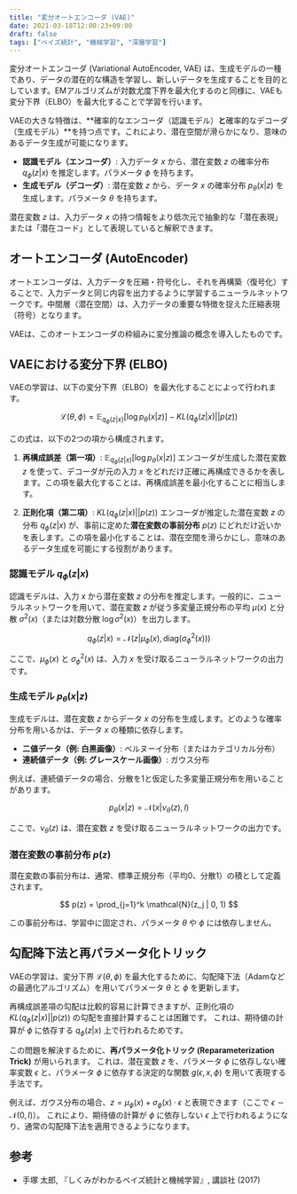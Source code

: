```yaml
---
title: "変分オートエンコーダ (VAE)"
date: 2021-03-18T12:00:23+09:00
draft: false
tags: ["ベイズ統計", "機械学習", "深層学習"] 
---
```

<!--more-->
変分オートエンコーダ (Variational AutoEncoder, VAE) は、生成モデルの一種であり、データの潜在的な構造を学習し、新しいデータを生成することを目的としています。EMアルゴリズムが対数尤度下界を最大化するのと同様に、VAEも変分下界（ELBO）を最大化することで学習を行います。

VAEの大きな特徴は、**確率的なエンコーダ（認識モデル）**と**確率的なデコーダ（生成モデル）**を持つ点です。これにより、潜在空間が滑らかになり、意味のあるデータ生成が可能になります。

-   **認識モデル（エンコーダ）**: 入力データ $x$ から、潜在変数 $z$ の確率分布 $q_\phi(z|x)$ を推定します。パラメータ $\phi$ を持ちます。
-   **生成モデル（デコーダ）**: 潜在変数 $z$ から、データ $x$ の確率分布 $p_\theta(x|z)$ を生成します。パラメータ $\theta$ を持ちます。

潜在変数 $z$ は、入力データ $x$ の持つ情報をより低次元で抽象的な「潜在表現」または「潜在コード」として表現していると解釈できます。

## オートエンコーダ (AutoEncoder)

オートエンコーダは、入力データを圧縮・符号化し、それを再構築（復号化）することで、入力データと同じ内容を出力するように学習するニューラルネットワークです。中間層（潜在空間）は、入力データの重要な特徴を捉えた圧縮表現（符号）となります。

VAEは、このオートエンコーダの枠組みに変分推論の概念を導入したものです。

## VAEにおける変分下界 (ELBO)

VAEの学習は、以下の変分下界（ELBO）を最大化することによって行われます。

$$ \mathcal{L}(\theta, \phi) = \mathbb{E}_{q_\phi(z|x)}[\log p_\theta(x|z)] - KL(q_\phi(z|x) || p(z)) $$

この式は、以下の2つの項から構成されます。

1.  **再構成誤差（第一項）**: $\mathbb{E}_{q_\phi(z|x)}[\log p_\theta(x|z)]$
    エンコーダが生成した潜在変数 $z$ を使って、デコーダが元の入力 $x$ をどれだけ正確に再構成できるかを表します。この項を最大化することは、再構成誤差を最小化することに相当します。

2.  **正則化項（第二項）**: $KL(q_\phi(z|x) || p(z))$
    エンコーダが推定した潜在変数 $z$ の分布 $q_\phi(z|x)$ が、事前に定めた**潜在変数の事前分布** $p(z)$ にどれだけ近いかを表します。この項を最小化することは、潜在空間を滑らかにし、意味のあるデータ生成を可能にする役割があります。

### 認識モデル $q_\phi(z|x)$

認識モデルは、入力 $x$ から潜在変数 $z$ の分布を推定します。一般的に、ニューラルネットワークを用いて、潜在変数 $z$ が従う多変量正規分布の平均 $\mu(x)$ と分散 $\sigma^2(x)$（または対数分散 $\log \sigma^2(x)$）を出力します。

$$ q_\phi(z|x) = \mathcal{N}(z | \mu_\phi(x), \text{diag}(\sigma^2_\phi(x))) $$

ここで、$\mu_\phi(x)$ と $\sigma^2_\phi(x)$ は、入力 $x$ を受け取るニューラルネットワークの出力です。

### 生成モデル $p_\theta(x|z)$

生成モデルは、潜在変数 $z$ からデータ $x$ の分布を生成します。どのような確率分布を用いるかは、データ $x$ の種類に依存します。

-   **二値データ（例: 白黒画像）**: ベルヌーイ分布（またはカテゴリカル分布）
-   **連続値データ（例: グレースケール画像）**: ガウス分布

例えば、連続値データの場合、分散を1と仮定した多変量正規分布を用いることがあります。

$$ p_\theta(x|z) = \mathcal{N}(x | \nu_\theta(z), I) $$

ここで、$\nu_\theta(z)$ は、潜在変数 $z$ を受け取るニューラルネットワークの出力です。

### 潜在変数の事前分布 $p(z)$

潜在変数の事前分布は、通常、標準正規分布（平均0、分散1）の積として定義されます。

$$ p(z) = \prod_{j=1}^k \mathcal{N}(z_j | 0, 1) $$

この事前分布は、学習中に固定され、パラメータ $\theta$ や $\phi$ には依存しません。

## 勾配降下法と再パラメータ化トリック

VAEの学習は、変分下界 $\mathcal{L}(\theta, \phi)$ を最大化するために、勾配降下法（Adamなどの最適化アルゴリズム）を用いてパラメータ $\theta$ と $\phi$ を更新します。

再構成誤差項の勾配は比較的容易に計算できますが、正則化項の $KL(q_\phi(z|x) || p(z))$ の勾配を直接計算することは困難です。
これは、期待値の計算が $\phi$ に依存する $q_\phi(z|x)$ 上で行われるためです。

この問題を解決するために、**再パラメータ化トリック (Reparameterization Trick)** が用いられます。
これは、潜在変数 $z$ を、パラメータ $\phi$ に依存しない確率変数 $\epsilon$ と、パラメータ $\phi$ に依存する決定的な関数 $g(\epsilon, x, \phi)$ を用いて表現する手法です。

例えば、ガウス分布の場合、$z = \mu_\phi(x) + \sigma_\phi(x) \cdot \epsilon$ と表現できます（ここで $\epsilon \sim \mathcal{N}(0, I)$）。
これにより、期待値の計算が $\phi$ に依存しない $\epsilon$ 上で行われるようになり、通常の勾配降下法を適用できるようになります。

## 参考
-   手塚 太郎, 『しくみがわかるベイズ統計と機械学習』, 講談社 (2017)

